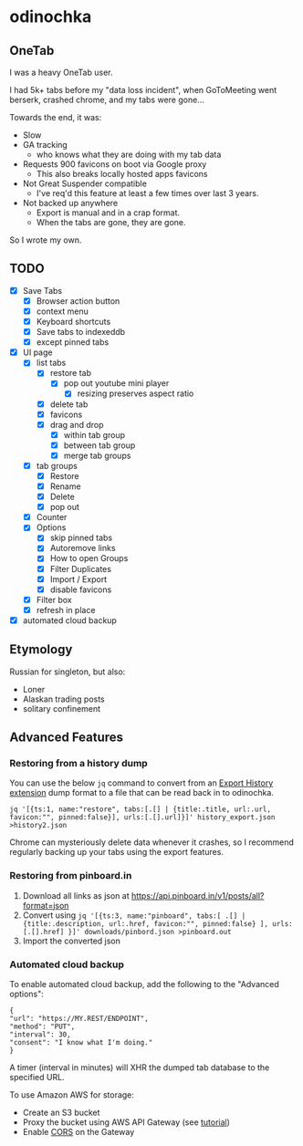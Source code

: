 # odinochka

## OneTab

I was a heavy OneTab user.

I had 5k+ tabs before my "data loss incident", when GoToMeeting went berserk,
crashed chrome, and my tabs were gone...

Towards the end, it was:

- Slow
- GA tracking
  - who knows what they are doing with my tab data
- Requests 900 favicons on boot via Google proxy
  - This also breaks locally hosted apps favicons
- Not Great Suspender compatible
  - I've req'd this feature at least a few times over last 3 years.
- Not backed up anywhere
  - Export is manual and in a crap format.
  - When the tabs are gone, they are gone.

So I wrote my own.

## TODO

- [x] Save Tabs
  - [x] Browser action button
  - [x] context menu
  - [x] Keyboard shortcuts
  - [x] Save tabs to indexeddb
  - [x] except pinned tabs
- [x] UI page
  - [x] list tabs
    - [x] restore tab
      - [x] pop out youtube mini player
        - [x] resizing preserves aspect ratio
    - [x] delete tab
    - [x] favicons
    - [x] drag and drop
      - [x] within tab group
      - [x] between tab group
      - [x] merge tab groups
  - [x] tab groups
    - [x] Restore
    - [x] Rename
    - [x] Delete
    - [x] pop out
  - [x] Counter
  - [x] Options
    - [x] skip pinned tabs
    - [x] Autoremove links
    - [x] How to open Groups
    - [x] Filter Duplicates
    - [x] Import / Export
    - [x] disable favicons
  - [x] Filter box
  - [x] refresh in place
- [x] automated cloud backup

## Etymology

Russian for singleton, but also:

- Loner
- Alaskan trading posts
- solitary confinement

## Advanced Features

### Restoring from a history dump

You can use the below `jq` command to convert from an
[Export History extension](https://chrome.google.com/webstore/detail/export-historybookmarks-t/dcoegfodcnjofhjfbhegcgjgapeichlf)
dump format to a file that can be read back in to odinochka.

```
jq '[{ts:1, name:"restore", tabs:[.[] | {title:.title, url:.url, favicon:"", pinned:false}], urls:[.[].url]}]' history_export.json  >history2.json
```

Chrome can mysteriously delete data whenever it crashes, so I recommend
regularly backing up your tabs using the export features.

### Restoring from pinboard.in

1. Download all links as json at
   https://api.pinboard.in/v1/posts/all?format=json
2. Convert using
   `jq '[{ts:3, name:"pinboard", tabs:[ .[] | {title:.description, url:.href, favicon:"", pinned:false} ], urls:[.[].href] }]' downloads/pinbord.json >pinboard.out`
3. Import the converted json

### Automated cloud backup

To enable automated cloud backup, add the following to the "Advanced options":

```
{
"url": "https://MY.REST/ENDPOINT",
"method": "PUT",
"interval": 30,
"consent": "I know what I'm doing."
}
```

A timer (interval in minutes) will XHR the dumped tab database to the specified
URL.

To use Amazon AWS for storage:

- Create an S3 bucket
- Proxy the bucket using AWS API Gateway (see
  [tutorial](https://docs.aws.amazon.com/apigateway/latest/developerguide/integrating-api-with-aws-services-s3.html#api-items-in-folder-as-s3-objects-in-bucket))
- Enable
  [CORS](https://docs.aws.amazon.com/apigateway/latest/developerguide/how-to-cors.html#how-to-cors-console)
  on the Gateway
